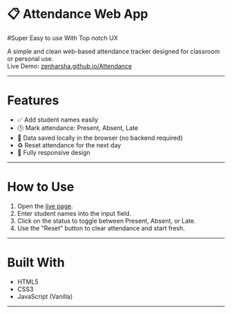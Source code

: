 # 📋 Attendance Web App

#Super Easy to use With Top notch UX

A simple and clean web-based attendance tracker designed for classroom or personal use.  
Live Demo: [zenharsha.github.io/Attendance](https://zenharsha.github.io/Attendance/)

---

# Features

- ✅ Add student names easily
- 🕒 Mark attendance: Present, Absent, Late
- 💾 Data saved locally in the browser (no backend required)
- ♻️ Reset attendance for the next day
- 📱 Fully responsive design

---

#  How to Use

1. Open the [live page](https://zenharsha.github.io/Attendance/).
2. Enter student names into the input field.
3. Click on the status to toggle between Present, Absent, or Late.
4. Use the "Reset" button to clear attendance and start fresh.

---

# Built With

- HTML5
- CSS3
- JavaScript (Vanilla)

---



